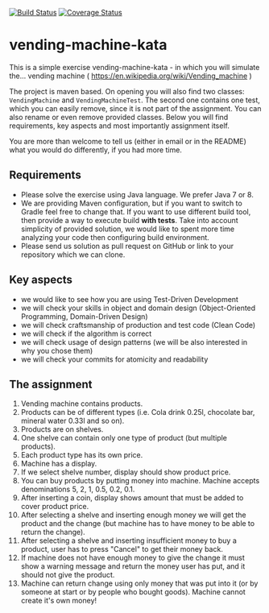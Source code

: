 [![Build Status](https://travis-ci.org/kaczors/vending-machine-kata.svg?branch=master)](https://travis-ci.org/kaczors/vending-machine-kata) [![Coverage Status](https://coveralls.io/repos/github/kaczors/vending-machine-kata/badge.svg?branch=master)](https://coveralls.io/github/kaczors/vending-machine-kata?branch=master)

vending-machine-kata
====================

This is a simple exercise vending-machine-kata - in which you will simulate the...
vending machine ( https://en.wikipedia.org/wiki/Vending_machine )

The project is maven based. On opening you will also find two classes: `VendingMachine` and `VendingMachineTest`.
The second one contains one test, which you can easily remove, since it is not part of the assignment.
You can also rename or even remove provided classes.
Below you will find requirements, key aspects and most importantly assignment itself.

You are more than welcome to tell us (either in email or in the README) what you would do differently, if you had more time.


Requirements
---------

* Please solve the exercise using Java language. We prefer Java 7 or 8.
* We are providing Maven configuration, but if you want to switch to Gradle feel free to change that.
If you want to use different build tool, then provide a way to execute build **with tests**.
Take into account simplicity of provided solution, we would like to spent more time analyzing your code then configuring build environment.
* Please send us solution as pull request on GitHub or link to your repository which we can clone.

Key aspects
----------------

* we would like to see how you are using Test-Driven Development
* we will check your skills in object and domain design (Object-Oriented Programming, Domain-Driven Design)
* we will check craftsmanship of production and test code (Clean Code)
* we will check if the algorithm is correct
* we will check usage of design patterns (we will be also interested in why you chose them)
* we will check your commits for atomicity and readability

The assignment
------------

1. Vending machine contains products.
2. Products can be of different types (i.e. Cola drink 0.25l, chocolate bar, mineral water 0.33l and so on).
3. Products are on shelves.
4. One shelve can contain only one type of product (but multiple products).
5. Each product type has its own price.
6. Machine has a display.
7. If we select shelve number, display should show product price.
8. You can buy products by putting money into machine. Machine accepts denominations 5, 2, 1, 0.5, 0.2, 0.1.
9. After inserting a coin, display shows amount that must be added to cover product price.
10. After selecting a shelve and inserting enough money we will get the product and the change (but machine has to have money to be able to return the change).
11. After selecting a shelve and inserting insufficient money to buy a product, user has to press "Cancel" to get their money back.
12. If machine does not have enough money to give the change it must show a warning message and return the money user has put, and it should not give the product.
13. Machine can return change using only money that was put into it (or by someone at start or by people who bought goods). Machine cannot create it's own money!

